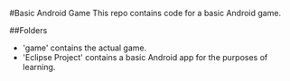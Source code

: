 #Basic Android Game
This repo contains code for a basic Android game.

##Folders
* 'game' contains the actual game.
* 'Eclipse Project' contains a basic Android app for the purposes of learning.
